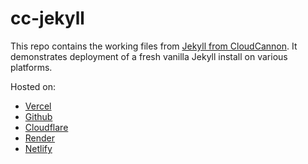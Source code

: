 # cc-jekyll

This repo contains the working files from [Jekyll from CloudCannon](https://cloudcannon.com/tutorials/jekyll-tutorial/getting-started/). It demonstrates deployment of a fresh vanilla Jekyll install on various platforms.

Hosted on:
- [Vercel](https://cc-jekyll.vercel.app/)
- [Github](https://b00nw33.github.io/cc-jekyll/)
- [Cloudflare](https://cc-jekyll.pages.dev/)
- [Render](https://cc-jekyll.onrender.com/)
- [Netlify](https://cc-jekyll.netlify.app/)
